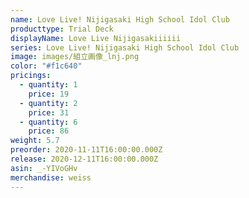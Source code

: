 ```yaml
---
name: Love Live! Nijigasaki High School Idol Club
producttype: Trial Deck
displayName: Love Live Nijigasakiiiiii
series: Love Live! Nijigasaki High School Idol Club
image: images/組立画像_lnj.png
color: "#f1c640"
pricings:
  - quantity: 1
    price: 19
  - quantity: 2
    price: 31
  - quantity: 6
    price: 86
weight: 5.7
preorder: 2020-11-11T16:00:00.000Z
release: 2020-12-11T16:00:00.000Z
asin: _-YIVoGHv
merchandise: weiss
---
```

